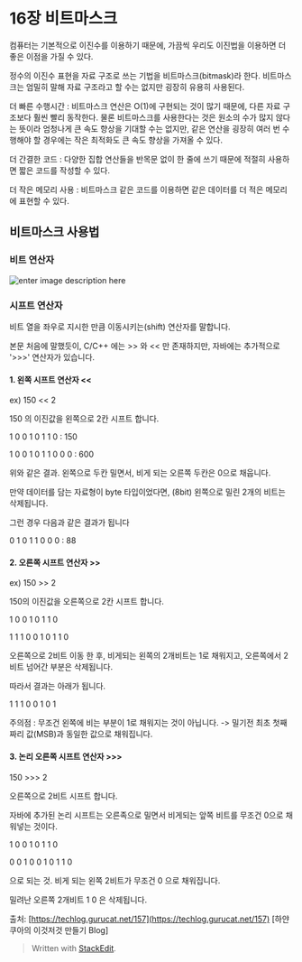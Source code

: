 # 16장 비트마스크

컴퓨터는 기본적으로 이진수를 이용하기 때문에, 가끔씩 우리도 이진법을 이용하면  더 좋은 이점을 가질 수 있다. 

정수의 이진수 표현을 자료 구조로 쓰는 기법을 비트마스크(bitmask)라 한다. 비트마스크는 엄밀히 말해 자료 구조라고 할 수는 없지만 굉장히 유용히 사용된다. 

더 빠른 수행시간
: 비트마스크 연산은 O(1)에 구현되는 것이 많기 때문에, 다른 자료 구조보다 훨씬 빨리 동작한다. 물론 비트마스크를 사용한다는 것은 원소의 수가 많지 않다는 뜻이라 엄청나게 큰 속도 향상을 기대할 수는 없지만, 같은 연산을 굉장히 여러 번 수행해야 할 경우에는 작은 최적화도 큰 속도 향상을 가져올 수 있다.

더 간결한 코드 
: 다양한 집합 연산들을 반목문 없이 한 줄에 쓰기 때문에 적절히 사용하면 짧은 코드를 작성할 수 있다. 

더 작은 메모리 사용
: 비트마스크 같은 코드를 이용하면 같은 데이터를 더 적은 메모리에 표현할 수 있다. 


## 비트마스크 사용법

### 비트 연산자

![enter image description here](https://lh3.googleusercontent.com/proxy/q2jrYrA9rjj-TgLZeL6RMbq9RGKuo1E_ws3N_K1GO6iJP4iW40e5wrmiafZWGmNkuZ4KJfA9n5vRQaWl9tuXO1VEXPLr-C-V72qPgVmrAOQhpzBJ7Wf9cawRZxDziEc0a9yaqqyjtD8bDUBfOwzk3IRxew)

### 시프트 연산자

비트 열을 좌우로 지시한 만큼 이동시키는(shift) 연산자를 말합니다.

본문 처음에 말했듯이, C/C++ 에는 >> 와 << 만 존재하지만, 자바에는 추가적으로 '>>>' 연산자가 있습니다.

  

#### 1. 왼쪽 시프트 연산자 <<

ex) 150 << 2

150 의 이진값을 왼쪽으로 2칸 시프트 합니다.

1 0 0 1 0 1 1 0 : 150

1 0 0 1 0 1 1 0 0 0 : 600

  

위와 같은 결과. 왼쪽으로 두칸 밀면서, 비게 되는 오른쪽 두칸은 0으로 채웁니다.

만약 데이터를 담는 자료형이 byte 타입이었다면, (8bit) 왼쪽으로 밀린 2개의 비트는 삭제됩니다.

  

그런 경우 다음과 같은 결과가 됩니다

0 1 0 1 1 0 0 0 : 88

  

#### 2. 오른쪽 시프트 연산자 >>

ex) 150 >> 2

150의 이진값을 오른쪽으로 2칸 시프트 합니다.

  

1 0 0 1 0 1 1 0

1 1 1 0 0 1 0 1 1 0

  

오른쪽으로 2비트 이동 한 후, 비게되는 왼쪽의 2개비트는 1로 채워지고, 오른쪽에서 2비트 넘어간 부분은 삭제됩니다.

따라서 결과는 아래가 됩니다.

1 1 1 0 0 1 0 1

  

주의점 : 무조건 왼쪽에 비는 부분이 1로 채워지는 것이 아닙니다. -> 밀기전 최초 첫째짜리 값(MSB)과 동일한 값으로 채워집니다.

  

  

#### 3. 논리 오른쪽 시프트 연산자 >>>

150 >>> 2

오른쪽으로 2비트 시프트 합니다.

  

자바에 추가된 논리 시프트는 오른족으로 밀면서 비게되는 앞쪽 비트를 무조건 0으로 채워넣는 것이다.

  

1 0 0 1 0 1 1 0

0 0 1 0 0 1 0 1 1 0

  

으로 되는 것. 비게 되는 왼쪽 2비트가 무조건 0 으로 채워집니다.

밀려난 오른쪽 2개비트 1 0 은 삭제됩니다.

  
  
출처: [https://techlog.gurucat.net/157](https://techlog.gurucat.net/157) [하얀쿠아의 이것저것 만들기 Blog]

> Written with [StackEdit](https://stackedit.io/).
<!--stackedit_data:
eyJoaXN0b3J5IjpbMjIwNjc2NjAsLTcxNTM0MjgyMywtMzQzOD
IwNzA5LDE4NjU1OTg0ODAsOTk5OTkwNjEzLC0xNjM3OTU4MzEy
XX0=
-->